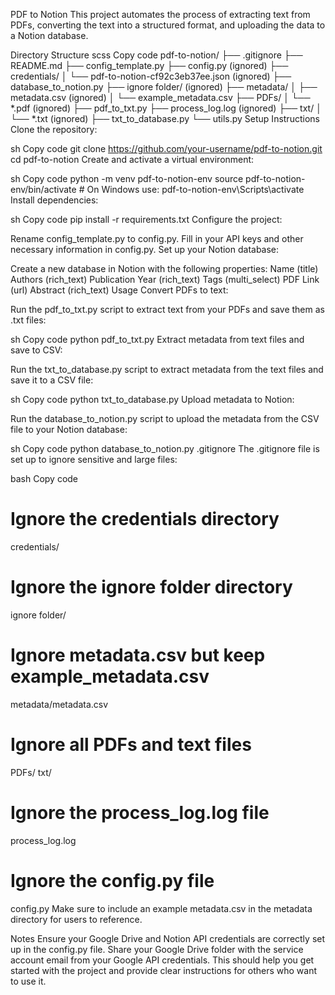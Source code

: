 PDF to Notion
This project automates the process of extracting text from PDFs, converting the text into a structured format, and uploading the data to a Notion database.

Directory Structure
scss
Copy code
pdf-to-notion/
├── .gitignore
├── README.md
├── config_template.py
├── config.py (ignored)
├── credentials/
│   └── pdf-to-notion-cf92c3eb37ee.json (ignored)
├── database_to_notion.py
├── ignore folder/ (ignored)
├── metadata/
│   ├── metadata.csv (ignored)
│   └── example_metadata.csv
├── PDFs/
│   └── *.pdf (ignored)
├── pdf_to_txt.py
├── process_log.log (ignored)
├── txt/
│   └── *.txt (ignored)
├── txt_to_database.py
└── utils.py
Setup Instructions
Clone the repository:

sh
Copy code
git clone https://github.com/your-username/pdf-to-notion.git
cd pdf-to-notion
Create and activate a virtual environment:

sh
Copy code
python -m venv pdf-to-notion-env
source pdf-to-notion-env/bin/activate   # On Windows use: pdf-to-notion-env\Scripts\activate
Install dependencies:

sh
Copy code
pip install -r requirements.txt
Configure the project:

Rename config_template.py to config.py.
Fill in your API keys and other necessary information in config.py.
Set up your Notion database:

Create a new database in Notion with the following properties:
Name (title)
Authors (rich_text)
Publication Year (rich_text)
Tags (multi_select)
PDF Link (url)
Abstract (rich_text)
Usage
Convert PDFs to text:

Run the pdf_to_txt.py script to extract text from your PDFs and save them as .txt files:

sh
Copy code
python pdf_to_txt.py
Extract metadata from text files and save to CSV:

Run the txt_to_database.py script to extract metadata from the text files and save it to a CSV file:

sh
Copy code
python txt_to_database.py
Upload metadata to Notion:

Run the database_to_notion.py script to upload the metadata from the CSV file to your Notion database:

sh
Copy code
python database_to_notion.py
.gitignore
The .gitignore file is set up to ignore sensitive and large files:

bash
Copy code
# Ignore the credentials directory
credentials/

# Ignore the ignore folder directory
ignore folder/

# Ignore metadata.csv but keep example_metadata.csv
metadata/metadata.csv

# Ignore all PDFs and text files
PDFs/
txt/

# Ignore the process_log.log file
process_log.log

# Ignore the config.py file
config.py
Make sure to include an example metadata.csv in the metadata directory for users to reference.

Notes
Ensure your Google Drive and Notion API credentials are correctly set up in the config.py file.
Share your Google Drive folder with the service account email from your Google API credentials.
This should help you get started with the project and provide clear instructions for others who want to use it.